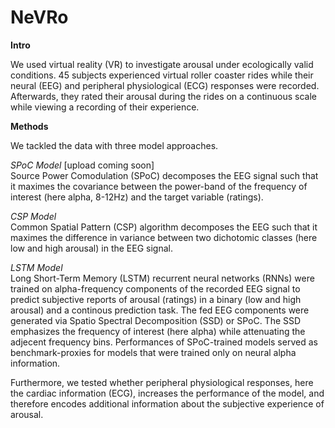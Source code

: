 # NeVRo

<b>Intro</b>

We used virtual reality (VR) to investigate arousal under ecologically valid conditions. 45 subjects experienced virtual roller coaster rides while their neural (EEG) and peripheral physiological (ECG) responses were recorded. Afterwards, they rated their arousal during the rides on a continuous scale while viewing a recording of their experience.

<b>Methods</b>

We tackled the data with three model approaches.

*SPoC Model* [upload coming soon] <br> 
Source Power Comodulation (SPoC) decomposes the EEG signal such that it maximes the covariance between the power-band of the frequency of interest (here alpha, 8-12Hz) and the target variable (ratings).

*CSP Model* <br>
Common Spatial Pattern (CSP) algorithm decomposes the EEG such that it maximes the difference in variance between two dichotomic classes (here low and high arousal) in the EEG signal.

*LSTM Model* <br>
Long Short-Term Memory (LSTM) recurrent neural networks (RNNs) were trained on alpha-frequency components of the recorded EEG signal to predict subjective reports of arousal (ratings) in a binary (low and high arousal) and a continous prediction task. The fed EEG components were generated via Spatio Spectral Decomposition (SSD) or SPoC. The SSD emphasizes the frequency of interest (here alpha) while attenuating the adjecent frequency bins. Performances of SPoC-trained models served as benchmark-proxies for models that were trained only on neural alpha information.

Furthermore, we tested whether peripheral physiological responses, here the cardiac information (ECG), increases the performance of the model, and therefore encodes additional information about the subjective experience of arousal.
